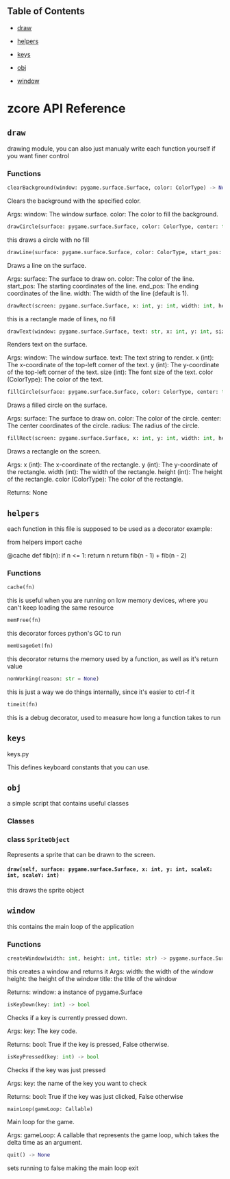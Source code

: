 ## Table of Contents


- [draw](#draw)

- [helpers](#helpers)

- [keys](#keys)

- [obj](#obj)

- [window](#window)

# zcore API Reference


## `draw`


drawing module, you can also just manualy
write each function yourself if you want finer control


### Functions


```python
clearBackground(window: pygame.surface.Surface, color: ColorType) -> None
```

Clears the background with the specified color.

Args:
    window: The window surface.
    color: The color to fill the background.


```python
drawCircle(surface: pygame.surface.Surface, color: ColorType, center: tuple[int, int], radius: int) -> None
```

this draws a circle with no fill


```python
drawLine(surface: pygame.surface.Surface, color: ColorType, start_pos: tuple[int, int], end_pos: tuple[int, int], width: int = 1) -> None
```

Draws a line on the surface.

Args:
    surface: The surface to draw on.
    color: The color of the line.
    start_pos: The starting coordinates of the line.
    end_pos: The ending coordinates of the line.
    width: The width of the line (default is 1).


```python
drawRect(screen: pygame.surface.Surface, x: int, y: int, width: int, height: int, color: ColorType) -> None
```

this is a rectangle made of lines, no fill


```python
drawText(window: pygame.surface.Surface, text: str, x: int, y: int, size: int, color: ColorType) -> None
```

Renders text on the surface.

Args:
    window: The window surface.
    text: The text string to render.
    x (int): The x-coordinate of the top-left corner of the text.
    y (int): The y-coordinate of the top-left corner of the text.
    size (int): The font size of the text.
    color (ColorType): The color of the text.


```python
fillCircle(surface: pygame.surface.Surface, color: ColorType, center: tuple[int, int], radius: int) -> None
```

Draws a filled circle on the surface.

Args:
    surface: The surface to draw on.
    color: The color of the circle.
    center: The center coordinates of the circle.
    radius: The radius of the circle.


```python
fillRect(screen: pygame.surface.Surface, x: int, y: int, width: int, height: int, color: ColorType) -> None
```

Draws a rectangle on the screen.

Args:
    x (int): The x-coordinate of the rectangle.
    y (int): The y-coordinate of the rectangle.
    width (int): The width of the rectangle.
    height (int): The height of the rectangle.
    color (ColorType): The color of the rectangle.

Returns:
    None


## `helpers`


each function in this file is supposed to be used as a decorator
example:

from helpers import cache

@cache
def fib(n):
    if n <= 1:
        return n
    return fib(n - 1) + fib(n - 2)


### Functions


```python
cache(fn)
```

this is useful when you are running on low memory devices, where you can't keep loading the same resource


```python
memFree(fn)
```

this decorator forces python's GC to run


```python
memUsageGet(fn)
```

this decorator returns the memory used by a function, as well as it's return value


```python
nonWorking(reason: str = None)
```

this is just a way we do things internally, since it's easier to ctrl-f it


```python
timeit(fn)
```

this is a debug decorator, used to measure how long a function takes to run


## `keys`


keys.py

This defines keyboard constants that you can use.


## `obj`


a simple script that contains useful classes


### Classes


### class `SpriteObject`

Represents a sprite that can be drawn to the screen.

#### `draw(self, surface: pygame.surface.Surface, x: int, y: int, scaleX: int, scaleY: int)`

this draws the sprite object


## `window`


this contains the main loop of the application


### Functions


```python
createWindow(width: int, height: int, title: str) -> pygame.surface.Surface
```

this creates a window and returns it
Args:
    width: the width of the window
    height: the height of the window
    title: the title of the window

Returns:
    window: a instance of pygame.Surface


```python
isKeyDown(key: int) -> bool
```

Checks if a key is currently pressed down.

Args:
    key: The key code.

Returns:
    bool: True if the key is pressed, False otherwise.


```python
isKeyPressed(key: int) -> bool
```

Checks if the key was just pressed

Args:
    key: the name of the key you want to check

Returns:
    bool: True if the key was just clicked, False otherwise


```python
mainLoop(gameLoop: Callable)
```

Main loop for the game.

Args:
    gameLoop: A callable that represents the game loop, which takes the delta time as an argument.


```python
quit() -> None
```

sets running to false
making the main loop exit
